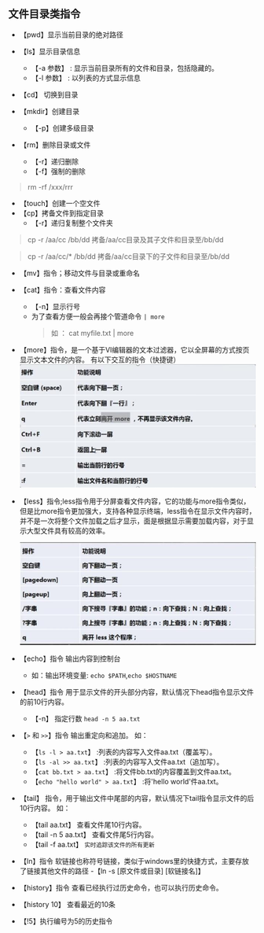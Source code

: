 ## 文件目录类指令

- 【pwd】显示当前目录的绝对路径
- 【ls】显示目录信息
  - 【-a 参数】 : 显示当前目录所有的文件和目录，包括隐藏的。
  - 【-l 参数】 : 以列表的方式显示信息

- 【cd】 切换到目录
- 【mkdir】创建目录
  - 【-p】创建多级目录

- 【rm】删除目录或文件
  - 【-r】递归删除
  - 【-f】强制的删除

> rm -rf /xxx/rrr

- 【touch】创建一个空文件
- 【cp】拷备文件到指定目录
  -  【-r】递归复制整个文件夹

> cp -r /aa/cc /bb/dd  拷备/aa/cc目录及其子文件和目录至/bb/dd

> cp -r /aa/cc/* /bb/dd  拷备/aa/cc目录下的子文件和目录至/bb/dd

- 【mv】指令；移动文件与目录或重命名

- 【cat】指令：查看文件内容
  - 【-n】显示行号
  - 为了查看方便一般会再接个管道命令 `| more`
    > 如 ： cat myfile.txt | more

- 【more】指令，是一个基于VI编辑器的文本过滤器，它以全屏幕的方式按页显示文本文件的内容。
  有以下交互的指令（快捷键）
  ![图片](../imgs/network/42.jpg)

- 【less】指令;less指令用于分屏查看文件内容，它的功能与more指令类似，但是比more指令更加强大，支持各种显示终端，less指令在显示文件内容时，并不是一次将整个文件加载之后才显示，面是根据显示需要加载内容，对于显示大型文件具有较高的效率。

   ![图片](../imgs/network/43.jpg)

- 【echo】指令 输出内容到控制台
  - 如：输出环境变量: `echo $PATH`,`echo $HOSTNAME`
- 【head】指令 用于显示文件的开头部分内容，默认情况下head指令显示文件的前10行内容。
     - 【-n】 指定行数 `head -n 5 aa.txt`

- 【`>` 和 `>>`】指令 输出重定向和追加。
   如：

   - 【`ls -l > aa.txt`】 :列表的内容写入文件aa.txt（覆盖写）。
   - 【`ls -al >> aa.txt`】 :列表的内容写入文件aa.txt（追加写）。
   - 【`cat bb.txt > aa.txt`】 :将文件bb.txt的内容覆盖到文件aa.txt。
   - 【`echo "hello world" > aa.txt`】 :将'hello world'件aa.txt。

- 【tail】 指令，用于输出文件中尾部的内容，默认情况下tail指令显示文件的后10行内容。
  如：
  - 【tail aa.txt】 查看文件尾10行内容。
  - 【tail -n 5 aa.txt】 查看文件尾5行内容。
  - 【tail -f aa.txt】 `实时追踪该文件的所有更新`

- 【ln】指令 软链接也称符号链接，类似于windows里的快捷方式，主要存放了链接其他文件的路径
  -【ln -s [原文件或目录] [软链接名]】 

- 【history】指令 查看已经执行过历史命令，也可以执行历史命令。
 - 【history 10】 查看最近的10条
 - 【!5】执行编号为5的历史指令